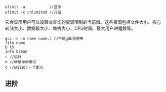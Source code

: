 
```
ulimit -a           //显示
ulimit -c unlimited //开启
```
它会显示用户可以设置或查询的资源限制的当前值。这些资源包括文件大小、核心转储大小、数据段大小、堆栈大小、CPU时间、最大用户进程数等。

```
gcc -c -o name name.c //不是gdb里使用
file name
b 15
info break
r //运行
n //继续单步调试
c //执行到下一个断点
```

进阶
-----
